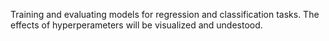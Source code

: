 Training and evaluating models for regression and classification tasks.
The effects of hyperperameters will be visualized and undestood.
